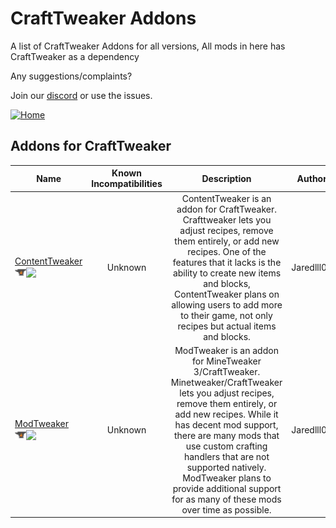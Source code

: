 # CraftTweaker Addons

A list of CraftTweaker Addons for all versions, All mods in here has CraftTweaker as a dependency

Any suggestions/complaints?

Join our [discord](https://discord.gg/8nzHYhVUQS) or use the issues.

[![Home](https://i.imgur.com/zGuelkW.png)](/README.md)

## Addons for CraftTweaker

| Name | Known Incompatibilities | Description | Author | Versions | Wiki | [Label](/README.md#labels) | License |
| --- | :---: | :---: | :---: | :---: | :---: | :---: | :---: |
| [ContentTweaker](https://www.curseforge.com/minecraft/mc-mods/contenttweaker)<br>[<img src=/images/curseforge.png height=18>](https://www.curseforge.com/minecraft/mc-mods/contenttweaker)[<img src=/images/github.ico height=18>](https://github.com/CraftTweaker/ContentTweaker) | Unknown | ContentTweaker is an addon for CraftTweaker. Crafttweaker lets you adjust recipes, remove them entirely, or add new recipes. One of the features that it lacks is the ability to create new items and blocks, ContentTweaker plans on allowing users to add more to their game, not only recipes but actual items and blocks. | Jaredlll08 | 1.18.2, 1.16.5/4/3, 1.15.2 1.12.2/1, 1.10.2, 1.7.10 | [Yes](https://docs.blamejared.com/1.15/en#Mods/ContentTweaker/ContentTweaker/) | none | [MIT](/license/Licenses.md#mit) |
| [ModTweaker](https://www.curseforge.com/minecraft/mc-mods/modtweaker)<br>[<img src=/images/curseforge.png height=18>](https://www.curseforge.com/minecraft/mc-mods/modtweaker)[<img src=/images/github.ico height=18>](https://github.com/jaredlll08/ModTweaker) | Unknown | ModTweaker is an addon for MineTweaker 3/CraftTweaker. Minetweaker/CraftTweaker lets you adjust recipes, remove them entirely, or add new recipes. While it has decent mod support, there are many mods that use custom crafting handlers that are not supported natively. ModTweaker plans to provide additional support for as many of these mods over time as possible. | Jaredlll08 | 1.12.x, 1.11.2, 1.10.2, 1.8.9, 1.7.10, 1.6.4 | [Yes](https://docs.blamejared.com/1.12/en/Mods/Modtweaker/Modtweaker) | none | [All Rights Reserved](/license/Licenses.md#all-rights-reserved) |
